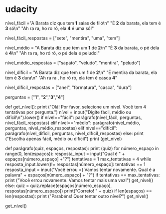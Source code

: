 # udacity
nível_fácil ="A Barata diz que tem __1__ saias de filó\n" "É __2__ da barata, ela tem é __3__ só\n" "Ah ra ra, ho ro ró, ela __4__ é uma só!"

nível_fácil_respostas = ["sete", "mentira", "uma", "tem"]

nível_médio = "A Barata diz que tem um __1__ de __2__\n" "É __3__ da barata, o pé dela é __4__\n" "Ah ra ra, ho ró ró, o pé dela é peludo!"

nível_médio_respostas = ["sapato", "veludo", "mentira", "peludo"]

nível_difícil = "A Barata diz que tem um __1__ de __2__\n" "É mentira da barata, ela tem é __3__ dura\n" "Ah ra ra , ho ró ró, ela tem é casca __4__"

nível_difícil_respostas = ["anel", "formatura", "casca", "dura"]

perguntas = ["__1__", "__2__","__3__","__4__"]

def get_nível():
    print ("Olá! Por favor, selecione um nível. Você tem 4 tentativas por pergunta.")
    nível = input("Digite fácil, médio ou difícil\n").lower()
    if nível=="fácil":
        parágrafo(nível_fácil, perguntas, nível_fácil_respostas)
    elif nível=="médio":
        parágrafo(nível_médio, perguntas, nível_médio_respostas)
    elif nível=="difícil":
        parágrafo(nível_difícil, perguntas, nível_difícil_respostas)
    else:
        print ("Escolha apenas fácil, médio ou difícil")
    print (get_nível)

def parágrafo(quiz, espaços, respostas):
	print (quiz)
	for número_espaço in range(0, len(espaços)):
		resposta_input = input("Qual é " + espaços[número_espaço] +"?")
		tentativas = 1
		max_tentativas = 4
		while resposta_input.lower()!= respostas[número_espaço]:
			tentativas += 1
			resposta_input = input("Você errou =( Vamos tentar novamente. Qual é a palavra" + espaços[número_espaço] + "?")
			if tentativas == max_tentativas:
				print ("Você errou novamente. Vamos tentar mais uma vez!")
				get_nível()
		else:
			quiz = quiz.replace(espaços[número_espaço], respostas[número_espaço])
			print("Correto! " + quiz)
	if len(espaços) == len(respostas):
		print ("Parabéns! Quer tentar outro nível?")
		get_nível()

get_nível()

